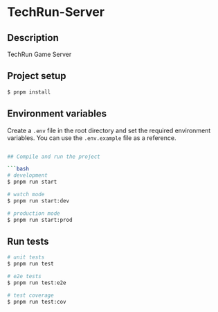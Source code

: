 # TechRun-Server

## Description

TechRun Game Server

## Project setup

```bash
$ pnpm install
```

## Environment variables
Create a `.env` file in the root directory and set the required environment variables. You can use the `.env.example` file as a reference.

```bash

## Compile and run the project

```bash
# development
$ pnpm run start

# watch mode
$ pnpm run start:dev

# production mode
$ pnpm run start:prod
```

## Run tests

```bash
# unit tests
$ pnpm run test

# e2e tests
$ pnpm run test:e2e

# test coverage
$ pnpm run test:cov
```
